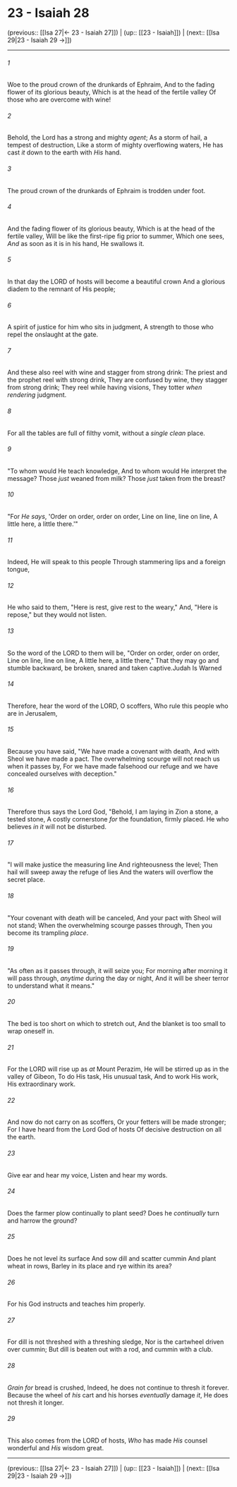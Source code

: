 # 23 - Isaiah 28

(previous:: [[Isa 27|← 23 - Isaiah 27]]) | (up:: [[23 - Isaiah]]) | (next:: [[Isa 29|23 - Isaiah 29 →]])

***


###### 1 
Woe to the proud crown of the drunkards of Ephraim, And to the fading flower of its glorious beauty, Which is at the head of the fertile valley Of those who are overcome with wine! 

###### 2 
Behold, the Lord has a strong and mighty _agent_; As a storm of hail, a tempest of destruction, Like a storm of mighty overflowing waters, He has cast _it_ down to the earth with _His_ hand. 

###### 3 
The proud crown of the drunkards of Ephraim is trodden under foot. 

###### 4 
And the fading flower of its glorious beauty, Which is at the head of the fertile valley, Will be like the first-ripe fig prior to summer, Which one sees, _And_ as soon as it is in his hand, He swallows it. 

###### 5 
In that day the LORD of hosts will become a beautiful crown And a glorious diadem to the remnant of His people; 

###### 6 
A spirit of justice for him who sits in judgment, A strength to those who repel the onslaught at the gate. 

###### 7 
And these also reel with wine and stagger from strong drink: The priest and the prophet reel with strong drink, They are confused by wine, they stagger from strong drink; They reel while having visions, They totter _when rendering_ judgment. 

###### 8 
For all the tables are full of filthy vomit, without a _single clean_ place. 

###### 9 
"To whom would He teach knowledge, And to whom would He interpret the message? Those _just_ weaned from milk? Those _just_ taken from the breast? 

###### 10 
"For _He says_, 'Order on order, order on order, Line on line, line on line, A little here, a little there.'" 

###### 11 
Indeed, He will speak to this people Through stammering lips and a foreign tongue, 

###### 12 
He who said to them, "Here is rest, give rest to the weary," And, "Here is repose," but they would not listen. 

###### 13 
So the word of the LORD to them will be, "Order on order, order on order, Line on line, line on line, A little here, a little there," That they may go and stumble backward, be broken, snared and taken captive.Judah Is Warned 

###### 14 
Therefore, hear the word of the LORD, O scoffers, Who rule this people who are in Jerusalem, 

###### 15 
Because you have said, "We have made a covenant with death, And with Sheol we have made a pact. The overwhelming scourge will not reach us when it passes by, For we have made falsehood our refuge and we have concealed ourselves with deception." 

###### 16 
Therefore thus says the Lord God, "Behold, I am laying in Zion a stone, a tested stone, A costly cornerstone _for_ the foundation, firmly placed. He who believes _in it_ will not be disturbed. 

###### 17 
"I will make justice the measuring line And righteousness the level; Then hail will sweep away the refuge of lies And the waters will overflow the secret place. 

###### 18 
"Your covenant with death will be canceled, And your pact with Sheol will not stand; When the overwhelming scourge passes through, Then you become its trampling _place_. 

###### 19 
"As often as it passes through, it will seize you; For morning after morning it will pass through, _anytime_ during the day or night, And it will be sheer terror to understand what it means." 

###### 20 
The bed is too short on which to stretch out, And the blanket is too small to wrap oneself in. 

###### 21 
For the LORD will rise up as _at_ Mount Perazim, He will be stirred up as in the valley of Gibeon, To do His task, His unusual task, And to work His work, His extraordinary work. 

###### 22 
And now do not carry on as scoffers, Or your fetters will be made stronger; For I have heard from the Lord God of hosts Of decisive destruction on all the earth. 

###### 23 
Give ear and hear my voice, Listen and hear my words. 

###### 24 
Does the farmer plow continually to plant seed? Does he _continually_ turn and harrow the ground? 

###### 25 
Does he not level its surface And sow dill and scatter cummin And plant wheat in rows, Barley in its place and rye within its area? 

###### 26 
For his God instructs and teaches him properly. 

###### 27 
For dill is not threshed with a threshing sledge, Nor is the cartwheel driven over cummin; But dill is beaten out with a rod, and cummin with a club. 

###### 28 
_Grain for_ bread is crushed, Indeed, he does not continue to thresh it forever. Because the wheel of _his_ cart and his horses _eventually_ damage _it_, He does not thresh it longer. 

###### 29 
This also comes from the LORD of hosts, _Who_ has made _His_ counsel wonderful and _His_ wisdom great.

***

(previous:: [[Isa 27|← 23 - Isaiah 27]]) | (up:: [[23 - Isaiah]]) | (next:: [[Isa 29|23 - Isaiah 29 →]])
